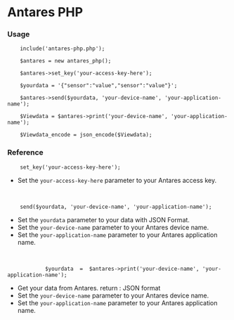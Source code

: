 # Antares PHP

### Usage

    
        include('antares-php.php');

		$antares = new antares_php();

		$antares->set_key('your-access-key-here');

		$yourdata = '{"sensor":"value","sensor":"value"}';

		$antares->send($yourdata, 'your-device-name', 'your-application-name');  

		$Viewdata = $antares->print('your-device-name', 'your-application-name');

		$Viewdata_encode = json_encode($Viewdata);
    


### Reference
		set_key('your-access-key-here');
		
- Set the  `your-access-key-here` parameter to your Antares access key.

<br/>

		send($yourdata, 'your-device-name', 'your-application-name'); 
		
- Set the  `yourdata` parameter to your data with JSON Format.
- Set the  `your-device-name` parameter to your Antares device name.
- Set the  `your-application-name` parameter to your Antares application name.

<br/>

				$yourdata  =  $antares->print('your-device-name', 'your-application-name');
		
- Get your data from Antares. return : JSON format
- Set the  `your-device-name` parameter to your Antares device name.
- Set the  `your-application-name` parameter to your Antares application name.

